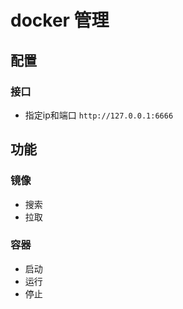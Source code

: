 # docker 管理

## 配置
### 接口
- 指定ip和端口 `http://127.0.0.1:6666`

## 功能
### 镜像
- 搜索
- 拉取
### 容器
- 启动
- 运行
- 停止
